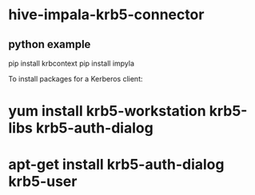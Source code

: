 # hive-impala-krb5-connector

## python example

pip install krbcontext
pip install impyla


To install packages for a Kerberos client:
# yum install krb5-workstation krb5-libs krb5-auth-dialog

# apt-get install krb5-auth-dialog krb5-user